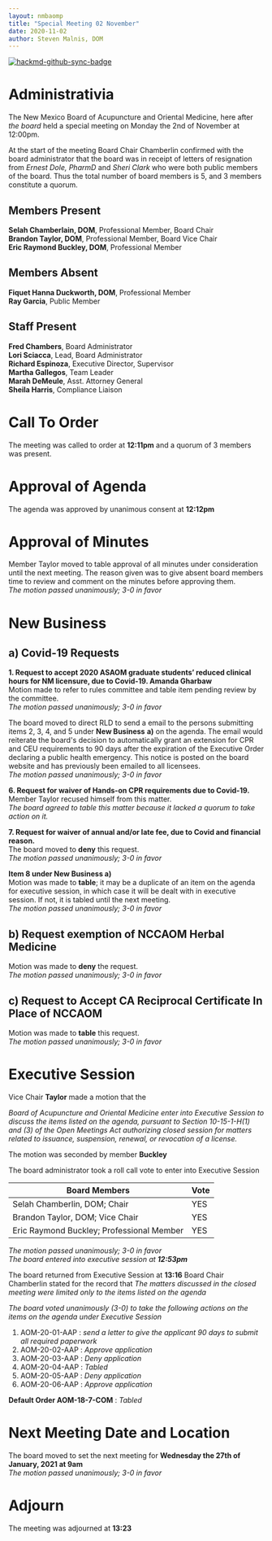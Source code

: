 ```yaml
---
layout: nmbaomp
title: "Special Meeting 02 November"
date: 2020-11-02
author: Steven Malnis, DOM
---
```


[![hackmd-github-sync-badge](https://hackmd.io/PRaWgE7IS1-u3uqksZtc6g/badge)](https://hackmd.io/PRaWgE7IS1-u3uqksZtc6g)

# Administrativia

The New Mexico Board of Acupuncture and Oriental Medicine, here after *the board* held a special meeting on Monday the 2nd of November at 12:00pm. 

At the start of the meeting Board Chair Chamberlin confirmed with the board administrator that the board was in receipt of letters of resignation from *Ernest Dole, PharmD* and *Sheri Clark* who were both public members of the board. 
Thus the total number of board members is 5, and 3 members constitute a quorum. 

## Members Present

**Selah Chamberlain, DOM**, Professional Member, Board Chair  
**Brandon Taylor, DOM**, Professional Member, Board Vice Chair  
**Eric Raymond Buckley, DOM**, Professional Member  

## Members Absent

**Fiquet Hanna Duckworth, DOM**, Professional Member  
**Ray Garcia**, Public Member

## Staff Present

**Fred Chambers**, Board Administrator  
**Lori Sciacca**, Lead, Board Administrator  
**Richard Espinoza**, Executive Director, Supervisor  
**Martha Gallegos**, Team Leader  
**Marah DeMeule**, Asst. Attorney General  
**Sheila Harris**, Compliance Liaison
  

# Call To Order

The meeting was called to order at **12:11pm** and a quorum of 3 members was present. 

# Approval of Agenda

The agenda was approved by unanimous consent at **12:12pm**

# Approval of Minutes

Member Taylor moved to table approval of all minutes under consideration until the next meeting. 
The reason given was to give absent board members time to review and comment on the minutes before approving them.  
*The motion passed unanimously; 3-0 in favor*

# New Business

## a) Covid-19 Requests

**1. Request to accept 2020 ASAOM graduate students’ reduced clinical hours for NM licensure, due to Covid-19. Amanda Gharbaw**  
Motion made to refer to rules committee and table item pending review by the committee.  
*The motion passed unanimously; 3-0 in favor*

The board moved to direct RLD to send a email to the persons submitting items 2, 3, 4, and 5 under **New Business** **a)** on the agenda. 
The email would reiterate the board's decision to automatically grant an extension for CPR and CEU requirements to 90 days after the expiration of the Executive Order declaring a public health emergency. 
This notice is posted on the board website and has previously been emailed to all licensees.  
*The motion passed unanimously; 3-0 in favor*

**6. Request for waiver of Hands-on CPR requirements due to Covid-19.**  
Member Taylor recused himself from this matter.  
*The board agreed to table this matter because it lacked a quorum to take action on it.*

**7. Request for waiver of annual and/or late fee, due to Covid and financial  reason.**  
The board moved to **deny** this request.  
*The motion passed unanimously; 3-0 in favor*

**Item 8 under New Business a)**  
Motion was made to **table**; it may be a duplicate of an item on the agenda for executive session, in which case it will be dealt with in executive session.
If not, it is tabled until the next meeting.  
*The motion passed unanimously; 3-0 in favor*

## b) Request exemption of NCCAOM  Herbal  Medicine

Motion was made to **deny** the request.  
*The motion passed unanimously; 3-0 in favor*

## c) Request to Accept CA Reciprocal Certificate In Place of NCCAOM

Motion was made to **table** this request.  
*The motion passed unanimously; 3-0 in favor*

# Executive Session

Vice Chair **Taylor** made a motion that the 

*Board of Acupuncture and Oriental Medicine enter into Executive Session to discuss the items listed on the agenda, pursuant to Section 10-15-1-H(1) and (3) of the Open Meetings Act authorizing closed session for matters related to issuance, suspension, renewal, or revocation of a license.*  

The motion was seconded by member **Buckley**

The board administrator took a roll call vote to enter into Executive Session

| Board Members                             | Vote |
|-------------------------------------------|------|
| Selah Chamberlin, DOM; Chair              | YES  |
| Brandon Taylor, DOM; Vice Chair           | YES  |
| Eric Raymond Buckley; Professional Member | YES  |

*The motion passed unanimously; 3-0 in favor*  
*The board entered into executive session at **12:53pm***

The board returned from Executive Session at **13:16** Board Chair Chamberlin stated for the record that *The matters discussed in the closed meeting were limited only to the items listed on the agenda*

*The board voted unanimously (3-0) to take the following actions on the items on the agenda under Executive Session*

1. AOM-20-01-AAP : *send a letter to give the applicant 90 days to submit all required paperwork*
2. AOM-20-02-AAP : *Approve application*
3. AOM-20-03-AAP : *Deny application*
4. AOM-20-04-AAP : *Tabled*
5. AOM-20-05-AAP : *Deny application*
6. AOM-20-06-AAP : *Approve application*

**Default Order AOM-18-7-COM** : *Tabled*

# Next Meeting Date and Location

The board moved to set the next meeting for **Wednesday the 27th of January, 2021 at 9am**  
*The motion passed unanimously; 3-0 in favor*

# Adjourn

The meeting was adjourned at **13:23**
